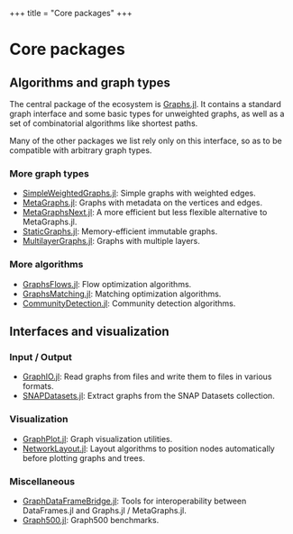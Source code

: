+++
title = "Core packages"
+++

# Core packages

## Algorithms and graph types

The central package of the ecosystem is [Graphs.jl](https://github.com/JuliaGraphs/Graphs.jl).
It contains a standard graph interface and some basic types for unweighted graphs, as well as a set of combinatorial algorithms like shortest paths.

Many of the other packages we list rely only on this interface, so as to be compatible with arbitrary graph types.

### More graph types

- [SimpleWeightedGraphs.jl](https://github.com/JuliaGraphs/SimpleWeightedGraphs.jl): Simple graphs with weighted edges.
- [MetaGraphs.jl](https://github.com/JuliaGraphs/MetaGraphs.jl): Graphs with metadata on the vertices and edges.
- [MetaGraphsNext.jl](https://github.com/JuliaGraphs/MetaGraphsNext.jl): A more efficient but less flexible alternative to MetaGraphs.jl.
- [StaticGraphs.jl](https://github.com/JuliaGraphs/StaticGraphs.jl): Memory-efficient immutable graphs.
- [MultilayerGraphs.jl](https://github.com/JuliaGraphs/MultilayerGraphs.jl): Graphs with multiple layers.

### More algorithms

- [GraphsFlows.jl](https://github.com/JuliaGraphs/GraphsFlows.jl): Flow optimization algorithms.
- [GraphsMatching.jl](https://github.com/JuliaGraphs/GraphsMatching.jl): Matching optimization algorithms.
- [CommunityDetection.jl](https://github.com/JuliaGraphs/CommunityDetection.jl): Community detection algorithms.

## Interfaces and visualization

### Input / Output

- [GraphIO.jl](https://github.com/JuliaGraphs/GraphIO.jl): Read graphs from files and write them to files in various formats.
- [SNAPDatasets.jl](https://github.com/JuliaGraphs/SNAPDatasets.jl): Extract graphs from the SNAP Datasets collection.

### Visualization

- [GraphPlot.jl](https://github.com/JuliaGraphs/GraphPlot.jl): Graph visualization utilities.
- [NetworkLayout.jl](https://github.com/JuliaGraphs/NetworkLayout.jl): Layout algorithms to position nodes automatically before plotting graphs and trees.

### Miscellaneous

- [GraphDataFrameBridge.jl](https://github.com/JuliaGraphs/GraphDataFrameBridge.jl): Tools for interoperability between DataFrames.jl and Graphs.jl / MetaGraphs.jl.
- [Graph500.jl](https://github.com/JuliaGraphs/Graph500.jl):  Graph500 benchmarks.

